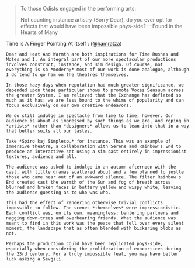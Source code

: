 ---
---


> To those Odists engaged in the performing arts:
>
> Not counting instance artistry (Sorry Dear), do you ever opt for effects that would have been impossible phys-side? —Found in the Hearts of Many

Time Is A Finger Pointing At Itself
:   ([@hamratza](https://cohost.org/hamratza))

    Dear and Heat And Warmth are both inspirations for Time Rushes and Motes and I. An integral part of our more spectacular productions involves construct, instance, and sim design. Of course, not everything is so *modern;* most of our work is done analogue, although I do tend to go ham on the theatres themselves.

    In those hazy days when reputation had much greater significance, we depended upon these particular shows to promote Voces Sensuum across the greater System. I am relieved that the Exchange has deflated so much as it has; we are less bound to the whims of popularity and can focus exclusively on our own creative endeavors.

    We do still indulge in spectacle from time to time, however. Our audience is about as impressed by such things as we are, and roping in *artists* rather than *designers* allows us to lean into that in a way that better suits all our tastes.

    Take *Spiro kaj Simpleco,* for instance. This was an example of immersive theatre, a collaboration with Serene and Rainbow's End to produce an interactive set using a sim cast entirely in impressionist textures, audience and all.

    The audience was asked to indulge in an autumn afternoon with the cast, with little dramas scattered about and a few planned to jostle those who came near out of an awkward silence. The filter Rainbow's End created cast the warmth of the Sun and fog of breath across blurred and broken faces in buttery yellow and wispy white, leaving the audience guessing as to who was who.

    This had the effect of rendering otherwise trivial conflicts impossible to follow. The scenes *themselves* were impressionistic. Each conflict was, on its own, meaningless; bantering partners and nagging down-trees and overbearing friends. What the audience was meant to find in this work was the peace that fell over every silent moment, the landscape that as often blended with bickering blobs as not.

    Perhaps the production could have been replicated phys-side, especially when considering the proliferation of exocortices during the 23rd century. For a truly impossible feat, you may have better luck asking a Sevgili.
